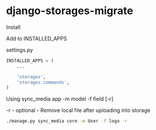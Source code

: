 # django-storages-migrate

Install

Add to INSTALLED_APPS

settings.py
```python
INSTALLED_APPS = (
    ...

    'storages',
    'storages.commands',
)
```

Using
sync_media app -m model -f field [-r]

-r - optional - Remove local file after uploading into storage
```bash
./manage.py sync_media core -m User -f logo -r
```
